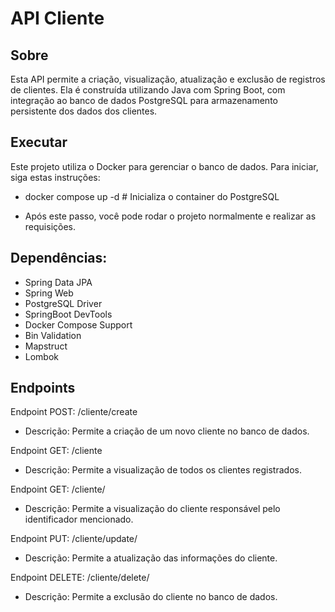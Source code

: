 # API Cliente

## Sobre
Esta API permite a criação, visualização, atualização e exclusão de registros de clientes. Ela é construída utilizando Java com Spring Boot, com integração ao banco de dados PostgreSQL para armazenamento persistente dos dados dos clientes.

## Executar
Este projeto utiliza o Docker para gerenciar o banco de dados. Para iniciar, siga estas instruções:

- docker compose up -d # Inicializa o container do PostgreSQL

- Após este passo, você pode rodar o projeto normalmente e realizar as requisições.

 
## Dependências:
- Spring Data JPA
- Spring Web
- PostgreSQL Driver
- SpringBoot DevTools
- Docker Compose Support
- Bin Validation
- Mapstruct
- Lombok

## Endpoints

Endpoint POST: /cliente/create
- Descrição: Permite a criação de um novo cliente no banco de dados.

Endpoint GET: /cliente
- Descrição: Permite a visualização de todos os clientes registrados.

Endpoint GET: /cliente/
- Descrição: Permite a visualização do cliente responsável pelo identificador mencionado.

Endpoint PUT: /cliente/update/
- Descrição: Permite a atualização das informações do cliente.

Endpoint DELETE: /cliente/delete/
- Descrição: Permite a exclusão do cliente no banco de dados.